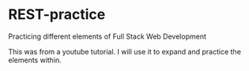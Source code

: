 # REST-practice
Practicing different elements of Full Stack Web Development

This was from a youtube tutorial. I will use it to expand and practice the elements within.
